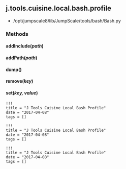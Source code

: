 <!-- toc -->
## j.tools.cuisine.local.bash.profile

- /opt/jumpscale8/lib/JumpScale/tools/bash/Bash.py

### Methods

#### addInclude(*path*) 

#### addPath(*path*) 

#### dump() 

#### remove(*key*) 

#### set(*key, value*) 


```
!!!
title = "J Tools Cuisine Local Bash Profile"
date = "2017-04-08"
tags = []
```

```
!!!
title = "J Tools Cuisine Local Bash Profile"
date = "2017-04-08"
tags = []
```

```
!!!
title = "J Tools Cuisine Local Bash Profile"
date = "2017-04-08"
tags = []
```
